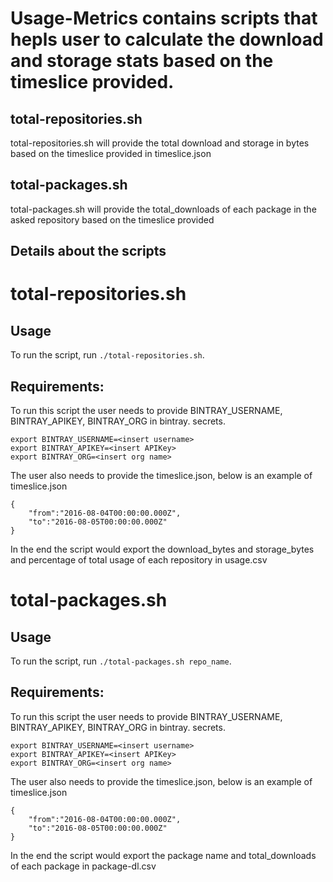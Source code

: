 Usage-Metrics contains scripts that hepls user to calculate the download and storage stats based on the timeslice provided. 
=====================

total-repositories.sh
---------------------

total-repositories.sh will provide the total download and storage in bytes based on the timeslice provided in timeslice.json

total-packages.sh
-----------------

total-packages.sh will provide the total_downloads of each package in the asked repository based on the timeslice provided

Details about the scripts
-------------------------


total-repositories.sh
==================

Usage
-----

To run the script, run `./total-repositories.sh`.

Requirements:
-------------

To run this script the user needs to provide BINTRAY_USERNAME, BINTRAY_APIKEY, BINTRAY_ORG in bintray.
secrets.

```
export BINTRAY_USERNAME=<insert username>
export BINTRAY_APIKEY=<insert APIKey>
export BINTRAY_ORG=<insert org name>
```


The user also needs to provide the timeslice.json, below is an example of timeslice.json

```
{
    "from":"2016-08-04T00:00:00.000Z",
    "to":"2016-08-05T00:00:00.000Z"
}
```

In the end the script would export the download_bytes and storage_bytes and percentage of total usage of each repository in usage.csv

total-packages.sh
==================

Usage
-----

To run the script, run `./total-packages.sh repo_name`.

Requirements:
-------------

To run this script the user needs to provide BINTRAY_USERNAME, BINTRAY_APIKEY, BINTRAY_ORG in bintray.
secrets.

```
export BINTRAY_USERNAME=<insert username>
export BINTRAY_APIKEY=<insert APIKey>
export BINTRAY_ORG=<insert org name>
```


The user also needs to provide the timeslice.json, below is an example of timeslice.json

```
{
    "from":"2016-08-04T00:00:00.000Z",
    "to":"2016-08-05T00:00:00.000Z"
}
```

In the end the script would export the package name and total_downloads of each package in package-dl.csv